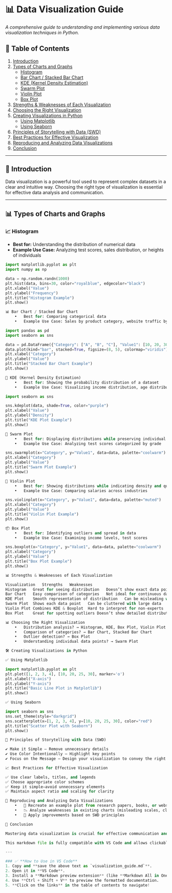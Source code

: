 
# 📊 Data Visualization Guide

_A comprehensive guide to understanding and implementing various data visualization techniques in Python._

## 📖 Table of Contents
1. [Introduction](#introduction)
2. [Types of Charts and Graphs](#types-of-charts-and-graphs)
   - [Histogram](#histogram)
   - [Bar Chart / Stacked Bar Chart](#bar-chart--stacked-bar-chart)
   - [KDE (Kernel Density Estimation)](#kde-kernel-density-estimation)
   - [Swarm Plot](#swarm-plot)
   - [Violin Plot](#violin-plot)
   - [Box Plot](#box-plot)
3. [Strengths & Weaknesses of Each Visualization](#strengths--weaknesses-of-each-visualization)
4. [Choosing the Right Visualization](#choosing-the-right-visualization)
5. [Creating Visualizations in Python](#creating-visualizations-in-python)
   - [Using Matplotlib](#using-matplotlib)
   - [Using Seaborn](#using-seaborn)
6. [Principles of Storytelling with Data (SWD)](#principles-of-storytelling-with-data-swd)
7. [Best Practices for Effective Visualization](#best-practices-for-effective-visualization)
8. [Reproducing and Analyzing Data Visualizations](#reproducing-and-analyzing-data-visualizations)
9. [Conclusion](#conclusion)

---

## 📌 Introduction
Data visualization is a powerful tool used to represent complex datasets in a clear and intuitive way. Choosing the right type of visualization is essential for effective data analysis and communication.

---

## 📊 Types of Charts and Graphs

### 📈 Histogram
- **Best for:** Understanding the distribution of numerical data  
- **Example Use Case:** Analyzing test scores, sales distribution, or heights of individuals  

```python
import matplotlib.pyplot as plt
import numpy as np

data = np.random.randn(1000)
plt.hist(data, bins=30, color="royalblue", edgecolor="black")
plt.xlabel("Value")
plt.ylabel("Frequency")
plt.title("Histogram Example")
plt.show()

📊 Bar Chart / Stacked Bar Chart
	•	Best for: Comparing categorical data
	•	Example Use Case: Sales by product category, website traffic by source

import pandas as pd
import seaborn as sns

data = pd.DataFrame({"Category": ["A", "B", "C"], "Value1": [10, 20, 30], "Value2": [5, 15, 25]})
data.plot(kind="bar", stacked=True, figsize=(8, 5), colormap="viridis")
plt.xlabel("Category")
plt.ylabel("Value")
plt.title("Stacked Bar Chart Example")
plt.show()

📌 KDE (Kernel Density Estimation)
	•	Best for: Showing the probability distribution of a dataset
	•	Example Use Case: Visualizing income distribution, age distribution

import seaborn as sns

sns.kdeplot(data, shade=True, color="purple")
plt.xlabel("Value")
plt.ylabel("Density")
plt.title("KDE Plot Example")
plt.show()

🐝 Swarm Plot
	•	Best for: Displaying distributions while preserving individual data points
	•	Example Use Case: Analyzing test scores categorized by grade

sns.swarmplot(x="Category", y="Value1", data=data, palette="coolwarm")
plt.xlabel("Category")
plt.ylabel("Value")
plt.title("Swarm Plot Example")
plt.show()

🎻 Violin Plot
	•	Best for: Showing distributions while indicating density and quartiles
	•	Example Use Case: Comparing salaries across industries

sns.violinplot(x="Category", y="Value1", data=data, palette="muted")
plt.xlabel("Category")
plt.ylabel("Value")
plt.title("Violin Plot Example")
plt.show()

📦 Box Plot
	•	Best for: Identifying outliers and spread in data
	•	Example Use Case: Examining income levels, test scores

sns.boxplot(x="Category", y="Value1", data=data, palette="coolwarm")
plt.xlabel("Category")
plt.ylabel("Value")
plt.title("Box Plot Example")
plt.show()

📊 Strengths & Weaknesses of Each Visualization

Visualization	Strengths	Weaknesses
Histogram	Great for seeing distribution	Doesn’t show exact data points
Bar Chart	Easy comparison of categories	Not ideal for continuous data
KDE Plot	Smooth representation of distribution	Can be misleading with small data
Swarm Plot	Shows each data point	Can be cluttered with large data
Violin Plot	Combines KDE & Boxplot	Hard to interpret for non-experts
Box Plot	Great for spotting outliers	Doesn’t show detailed distribution

📊 Choosing the Right Visualization
	•	Distribution analysis? → Histogram, KDE, Box Plot, Violin Plot
	•	Comparison of categories? → Bar Chart, Stacked Bar Chart
	•	Outlier detection? → Box Plot
	•	Understanding individual data points? → Swarm Plot

🛠 Creating Visualizations in Python

✅ Using Matplotlib

import matplotlib.pyplot as plt
plt.plot([1, 2, 3, 4], [10, 20, 25, 30], marker='o')
plt.xlabel("X-axis")
plt.ylabel("Y-axis")
plt.title("Basic Line Plot in Matplotlib")
plt.show()

✅ Using Seaborn

import seaborn as sns
sns.set_theme(style="darkgrid")
sns.scatterplot(x=[1, 2, 3, 4], y=[10, 20, 25, 30], color="red")
plt.title("Scatter Plot with Seaborn")
plt.show()

📖 Principles of Storytelling with Data (SWD)

✔ Make it Simple – Remove unnecessary details
✔ Use Color Intentionally – Highlight key points
✔ Focus on the Message – Design your visualization to convey the right insight

📈 Best Practices for Effective Visualization

✅ Use clear labels, titles, and legends
✅ Choose appropriate color schemes
✅ Keep it simple—avoid unnecessary elements
✅ Maintain aspect ratio and scaling for clarity

🔄 Reproducing and Analyzing Data Visualizations
	•	🧐 Recreate an example plot from research papers, books, or websites
	•	📉 Analyze weaknesses in existing charts (misleading scales, clutter, etc.)
	•	🎯 Apply improvements based on SWD principles

🏁 Conclusion

Mastering data visualization is crucial for effective communication and analysis. Using Matplotlib and Seaborn, you can create insightful visualizations tailored to your dataset. Follow best practices and Storytelling with Data principles to make your charts clear, impactful, and engaging.

This markdown file is fully compatible with VS Code and allows clickable navigation links in Markdown Preview Mode (Ctrl + Shift + V). 🚀📊

---

### ✅ **How to Use in VS Code**
1. Copy and **save the above text as `visualization_guide.md`**.
2. Open it in **VS Code**.
3. Install a **Markdown preview extension** (like **Markdown All in One**).
4. Use **Ctrl + Shift + V** to preview the formatted documentation.
5. **Click on the links** in the table of contents to navigate!

